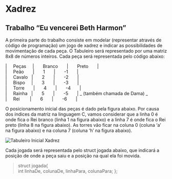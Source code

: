 # Xadrez
## Trabalho “Eu vencerei Beth Harmon”
<p>A primeira parte do trabalho consiste em modelar (representar através de código de programação) um jogo de xadrez e indicar as possibilidades de movimentação de cada peça. O 
Tabuleiro será representado por uma matriz 8x8 de números inteiros. Cada peça será representada pelo código abaixo: <p/>
| &nbsp; &nbsp; Peças &nbsp; &nbsp; | &nbsp; &nbsp; &nbsp; Branco &nbsp; &nbsp; &nbsp; | &nbsp; &nbsp; &nbsp; Preto &nbsp; &nbsp; &nbsp; | <br/>
| &nbsp; &nbsp; Peão &nbsp; &nbsp; &nbsp; | &nbsp; &nbsp; &nbsp; 1 &nbsp; &nbsp; &nbsp; | &nbsp; &nbsp; &nbsp; -1 &nbsp; &nbsp; &nbsp; | <br/>
| &nbsp; &nbsp; Cavalo &nbsp; | &nbsp; &nbsp; &nbsp; 2 &nbsp; &nbsp; &nbsp; | &nbsp; &nbsp; &nbsp; -2 &nbsp; &nbsp; &nbsp; | <br/>
| &nbsp; &nbsp; Bispo &nbsp; &nbsp; | &nbsp; &nbsp; &nbsp; 3 &nbsp; &nbsp; &nbsp; | &nbsp; &nbsp; &nbsp; -3 &nbsp; &nbsp; &nbsp; | <br/>
| &nbsp; &nbsp; Torre &nbsp; &nbsp; &nbsp; | &nbsp; &nbsp; &nbsp; 4 &nbsp; &nbsp; &nbsp; | &nbsp; &nbsp; &nbsp; -4 &nbsp; &nbsp; &nbsp; | <br/>
| &nbsp; &nbsp; Rainha &nbsp; | &nbsp; &nbsp; &nbsp; 5 &nbsp; &nbsp; &nbsp; | &nbsp; &nbsp; &nbsp; -5 &nbsp; &nbsp; &nbsp; | _ (também chamada de Dama) _ <br/> 
| &nbsp; &nbsp; Rei &nbsp; &nbsp; &nbsp; &nbsp;| &nbsp; &nbsp; &nbsp; 6 &nbsp; &nbsp; &nbsp; | &nbsp; &nbsp; &nbsp; -6 &nbsp; &nbsp; &nbsp; | <br/>

<p>O posicionamento inicial das peças é dado pela figura abaixo. Por causa dos índices da matriz na
linguagem C, vamos considerar que a linha 0 é onde fica o Rei branco (linha 1 na figura abaixo) e a
linha 7 é onde fica o Rei preto (linha 8 na figura abaixo). As torres vão ficar na coluna 0 (coluna ‘a’
na figura abaixo) e na coluna 7 (coluna ‘h’ na figura abaixo). <p/>

<img src="http://comojogarxadrez.com.br/uploads/1/1/3/9/113979129/como-jogar-xadrez-posi-o-inicial_orig.png" alt="Tabuleiro Inicial Xadrez" />

Cada jogada será representada pelo struct jogada abaixo, que indicará a posição de onde a peça saiu e a posição na qual ela foi movida. <br/>

<blockquote> struct jogada{<br/>
int linhaDe, colunaDe, linhaPara, colunaPara;
};</blockquote>
